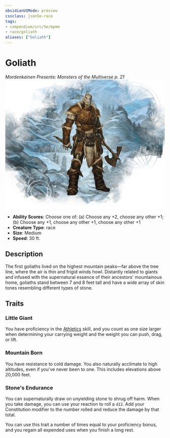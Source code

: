 ```yaml
---
obsidianUIMode: preview
cssclass: json5e-race
tags:
- compendium/src/5e/mpmm
- race/goliath
aliases: ["Goliath"]
---
```


# Goliath
*Mordenkainen Presents: Monsters of the Multiverse p. 21*
![](../../../assets/img/goliath.png)  

- **Ability Scores**: Choose one of: (a) Choose any +2, choose any other +1; (b) Choose any +1, choose any other +1, choose any other +1
- **Creature Type**: race
- **Size**: Medium
- **Speed**: 30 ft.


## Description

The first goliaths lived on the highest mountain peaks—far above the tree line, where the air is thin and frigid winds howl. Distantly related to giants and infused with the supernatural essence of their ancestors' mountainous home, goliaths stand between 7 and 8 feet tall and have a wide array of skin tones resembling different types of stone.


## Traits

### Little Giant

You have proficiency in the [Athletics](../../5e-rules/skills.md##Athletics) skill, and you count as one size larger when determining your carrying weight and the weight you can push, drag, or lift.

### Mountain Born

You have resistance to cold damage. You also naturally acclimate to high altitudes, even if you've never been to one. This includes elevations above 20,000 feet.

### Stone's Endurance

You can supernaturally draw on unyielding stone to shrug off harm. When you take damage, you can use your reaction to roll a `d12`. Add your Constitution modifier to the number rolled and reduce the damage by that total.

You can use this trait a number of times equal to your proficiency bonus, and you regain all expended uses when you finish a long rest.
